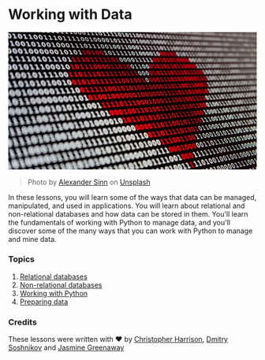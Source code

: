 # Working with Data

![data love](images/data-love.jpg)
> Photo by <a href="https://unsplash.com/@swimstaralex?utm_source=unsplash&utm_medium=referral&utm_content=creditCopyText">Alexander Sinn</a> on <a href="https://unsplash.com/s/photos/data?utm_source=unsplash&utm_medium=referral&utm_content=creditCopyText">Unsplash</a>
  
In these lessons, you will learn some of the ways that data can be managed, manipulated, and used in applications. You will learn about relational and non-relational databases and how data can be stored in them. You'll learn the fundamentals of working with Python to manage data, and you'll discover some of the many ways that you can work with Python to manage and mine data. 
### Topics

1. [Relational databases](Working%20with%20Data%20Relational%20Databases.md)
2. [Non-relational databases](Working%20with%20Data%20Non-Relational%20Data.md)
3. [Working with Python](Working%20with%20Data%20Python%20and%20the%20Pandas%20Library.md)
4. [Preparing data](Working%20with%20Data%20Data%20Preparation.md)

### Credits

These lessons were written with ❤️ by [Christopher Harrison](https://twitter.com/geektrainer), [Dmitry Soshnikov](https://twitter.com/shwars) and [Jasmine Greenaway](https://twitter.com/paladique)
